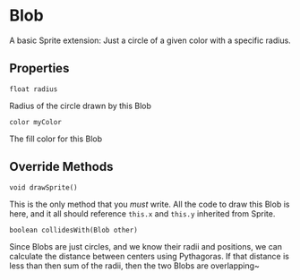# Blob 
A basic Sprite extension:  Just a circle of a given color with a specific radius.

## Properties
```
float radius
```
Radius of the circle drawn by this Blob

```
color myColor
```
The fill color for this Blob

## Override Methods
```
void drawSprite()
```
This is the only method that you *must* write.  All the code to draw this Blob is here, and it all should reference `this.x` and `this.y` inherited from Sprite.

```
boolean collidesWith(Blob other)
```
Since Blobs are just circles, and we know their radii and positions, we can calculate the distance between centers using Pythagoras.  If that distance is less than then sum of the radii, then the two Blobs are overlapping~
